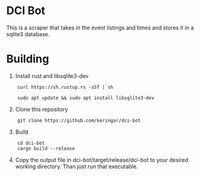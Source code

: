 # DCI Bot
This is a scraper that takes in the event listings and times and
stores it in a sqlite3 database.

# Building
1. Install rust and libsqlite3-dev

```
    curl https://sh.rustup.rs -sSf | sh
```
```
    sudo apt update && sudo apt install libsqlite3-dev
```

2. Clone this repository
```
    git clone https://github.com/keringar/dci-bot
```

3. Build
```
    cd dci-bot
    cargo build --release
```

4. Copy the output file in dci-bot/target/release/dci-bot to your desired working directory. Than just run that executable.